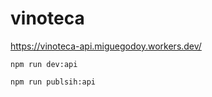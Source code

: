 # vinoteca

https://vinoteca-api.miguegodoy.workers.dev/

  `npm run dev:api`

  `npm run publsih:api`
